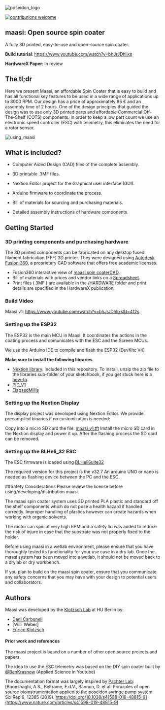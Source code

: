
![poseidon_logo](https://github.com/klotzsch-lab/Maasi/blob/main/Images/render_tittle_logo.png?raw=true)

  

[![contributions welcome](https://img.shields.io/badge/contributions-welcome-brightgreen.svg?style=flat)](https://github.com/dwyl/esta/issues)

  

## maasi: Open source spin coater

A fully 3D printed, easy-to-use and open-source spin coater.

  

**Build tutorial**: https://www.youtube.com/watch?v=bhJrJDhlixs

  

**HardwareX Paper**: In review

  

## The tl;dr

  

Here we present Maasi, an affordable Spin Coater that is easy to build and has all functional key features to be used in a wide range of applications up to 8000 RPM. Our design has a price of approximately 85 € and an assembly time of 2 hours. One of the design principles that guided the design was to use only 3D printed parts and affordable Commercial Off-The-Shelf (COTS) components. In order to keep a low part count we use an electronic speed controller (ESC) with telemetry, this eliminates the need for a rotor sensor.


  ![using_maasi](https://github.com/klotzsch-lab/Maasi/blob/main/Images/use_animation.gif?raw=true)
 

## What is included?

* Computer Aided Design (CAD) files of the complete assembly.

* 3D printable .3MF files.

* Nextion Editor project for the Graphical user interface (GUI).

* Arduino firmware to coordinate the process.

* Bill of materials for sourcing and purchasing materials.

* Detailed assembly instructions of hardware components.

  

## Getting Started

### 3D printing components and purchasing hardware

The 3D printed components can be fabricated on any desktop fused filament fabrication (FFF) 3D printer. They were designed using [Autodesk Fusion 360](http://autodesk.com/fusion360), a proprietary CAD software that offers free academic licenses.

  

- Fusion360 interactive view of [maasi spin coaterCAD](https://a360.co/3xFyf5n).
- Bill of materials with prices and vendor links on a [Spreadsheet](https://github.com/klotzsch-lab/Maasi/tree/main/doc/Maasi_BoM.ods).
- Print files (.3MF ) are available in the [/HARDWARE](https://github.com/klotzsch-lab/Maasi/tree/main/HARDWARE/) folder and print details are specified in the HardwareX publication.

### Build Video
Maasi v1: https://www.youtube.com/watch?v=bhJrJDhlixs&t=412s

### Setting up the ESP32
The ESP32 is the main MCU in Maasi. It coordinates the actions in the coating process and comunicates with the ESC and the Screen MCUs.

We use the Arduino IDE to compile and flash the ESP32 (DevKitc V4)

**Make sure to install the following libraries**

- [Nextion library](https://github.com/klotzsch-lab/Maasi/tree/main/SOFTWARE/Arduino/ITEADLIB_Arduino_Nextion). Included in this repository. To install, unzip the zip file to the libraries sub-folder of your sketchbook, if you get stuck here is a [how-to](https://www.arduino.cc/en/guide/libraries).
- [PID_V1](https://github.com/br3ttb/Arduino-PID-Library)
- [ElapsedMillis](https://www.arduino.cc/reference/en/libraries/elapsedmillis/)



### Setting up the Nextion Display
The display project was devoloped using Nextion Editor. We provide precompiled binaries if no customization is needed:

Copy into a micro SD card the file: [maasi_v1.tft](https://github.com/klotzsch-lab/Maasi/tree/main/SOFTWARE/Nextion/maasi_v1.tft)
Install the micro SD card in the Nextion display and power it up.
After the flashing process the SD card can be removed.

### Setting up the BLHeli_32 ESC

The ESC firmware is loaded using [BLHeliSuite32](https://github.com/bitdump/BLHeli/releases)

The required version for this project is the v32.7
An arduino UNO or nano is needed as flashing device between the PC and the ESC.

##Safety Considerations
Please review the license before using/developing/distribution maasi.

The maasi spin coater system uses 3D printed PLA plastic and standard off the shelf components which do not pose a health hazard if handled correctly. Improper handling of plastics however can create hazards when working with organic solvents. 

The motor can spin at very high RPM and a safety lid was added to reduce the risk of injure in case that the substrate was not properly fixed to the holder.

Before using maasi in a wetlab environment, please ensure that you have thoroughly tested its functionality for your use case in a dry lab. Once the maasi system has been moved into a wetlab, it should not be moved back to a drylab or dry workbench.

If you plan to build on the maasi spin coater, ensure that you communicate any safety concerns that you may have with your design to potential users and collaborators.



## Authors

Maasi was developed by the [Klotzsch  Lab](https://www.biologie.hu-berlin.de/en/groupsites/jpexpbp) at HU Berlin by:
- [Dani Carbonell](https://github.com/dani-carbonell)
- [Willi Weber]
- [Enrico Klotzsch](https://www.biologie.hu-berlin.de/en/groupsites/jpexpbp/members/Enrico_Klotzsch)

#### Prior work and references


The maasi project is based on a number of other open source projects and papers.

The idea to use the ESC telemetry was based on the DIY spin coater built by  [@BenKrasnow](https://www.youtube.com/watch?v=321tptQ8PrU) (Applied Science in Youtube)

The documentation format was largely inspired by [Pachter Lab](https://pachterlab.github.io/):
[Booeshaghi, A.S., Beltrame, E.d.V., Bannon, D. et al. Principles of open source bioinstrumentation applied to the poseidon syringe pump system. Sci Rep 9, 12385 (2019). https://doi.org/10.1038/s41598-019-48815-9](https://www.nature.com/articles/s41598-019-48815-9)



